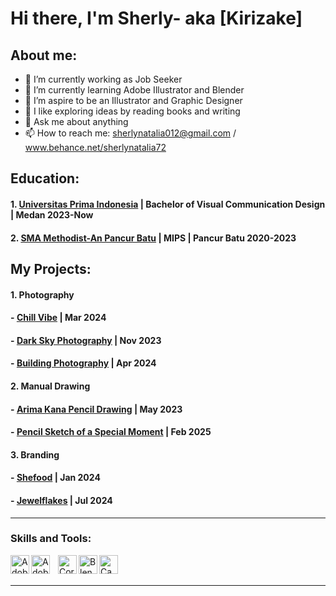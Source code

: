 # Hi there, I'm Sherly- aka [Kirizake]
## About me:
- 🔭 I’m currently working as Job Seeker
- 🌱 I’m currently learning Adobe Illustrator and Blender
- 👯 I’m aspire to be an Illustrator and Graphic Designer
- 🤔 I like exploring ideas by reading books and writing
- 💬 Ask me about anything
- 📫 How to reach me: sherlynatalia012@gmail.com / www.behance.net/sherlynatalia72

## Education:

#### 1. [Universitas Prima Indonesia](https://unprimdn.ac.id/) | Bachelor of Visual Communication Design | Medan 2023-Now
  
 #### 2. [SMA Methodist-An Pancur Batu](https://methodist-pancurbatu.sch.id/) | MIPS | Pancur Batu 2020-2023
   
## My Projects:
#### 1. Photography
#### - [Chill Vibe](https://www.behance.net/gallery/212479683/Chill-Vibes) | Mar 2024
#### - [Dark Sky Photography](https://www.behance.net/gallery/212487685/Dark-Sky-Photography) | Nov 2023
#### - [Building Photography](https://www.behance.net/gallery/212488421/Building-Photography) | Apr 2024

#### 2. Manual Drawing
#### - [Arima Kana Pencil Drawing](https://www.behance.net/gallery/212487191/Arima-Kana-Pencil-Drawing) | May 2023
#### - [Pencil Sketch of a Special Moment](https://www.behance.net/gallery/220971415/Pencil-Sketch-of-a-Special-Moment) | Feb 2025

#### 3. Branding
#### - [Shefood](https://drive.google.com/drive/folders/1B_5zVmueDhTbQ2pK1up8mGDQzq7LbwdM?usp=drive_link) | Jan 2024
#### - [Jewelflakes](https://drive.google.com/drive/folders/1iB2IYzFz8tXYMG-XdWG1mAabR3IosUWI?usp=drive_link) | Jul 2024
---

### Skills and Tools:

[<img align="left" alt="Adobe Illustrator" width="30px" src="https://upload.wikimedia.org/wikipedia/commons/f/fb/Adobe_Illustrator_CC_icon.svg" />][webdev]
[<img align="left" alt="Adobe Photoshop" width="30px" src="https://upload.wikimedia.org/wikipedia/commons/a/af/Adobe_Photoshop_CC_icon.svg" style="padding-right:10px;" />][webdev]
[<img align="left" alt="CorelDraw" width="30px" src="https://s.softdeluxe.com/icons/png/128/7752/7752094.png" />][webdev]
[<img align="left" alt="Blender" width="30px" src="https://upload.wikimedia.org/wikipedia/commons/thumb/0/0c/Blender_logo_no_text.svg/768px-Blender_logo_no_text.svg.png" />][webdev]
[<img align="left" alt="Canva" width="30px" src="https://oregoncoast.edu/wp-content/uploads/2024/02/canva-logo-300x300.png" />][webdev]


<br />
<br />

---




[webdev]: https://github.com/Kirizake
